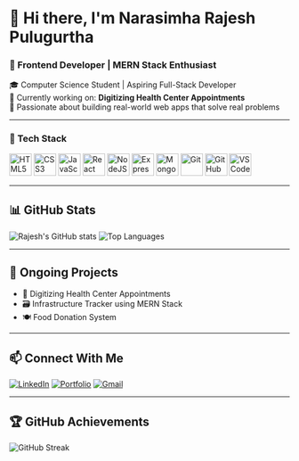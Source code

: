# 👋 Hi there, I'm Narasimha Rajesh Pulugurtha

### 🌱 Frontend Developer | MERN Stack Enthusiast  
🎓 Computer Science Student | Aspiring Full-Stack Developer  
🚀 Currently working on: **Digitizing Health Center Appointments**  
🧠 Passionate about building real-world web apps that solve real problems

---

### 🧰 Tech Stack

<p align="left">
  <img src="https://cdn.jsdelivr.net/gh/devicons/devicon/icons/html5/html5-original.svg" height="40" width="40" alt="HTML5" />
  <img src="https://cdn.jsdelivr.net/gh/devicons/devicon/icons/css3/css3-original.svg" height="40" width="40" alt="CSS3" />
  <img src="https://cdn.jsdelivr.net/gh/devicons/devicon/icons/javascript/javascript-original.svg" height="40" width="40" alt="JavaScript" />
  <img src="https://cdn.jsdelivr.net/gh/devicons/devicon/icons/react/react-original.svg" height="40" width="40" alt="React" />
  <img src="https://cdn.jsdelivr.net/gh/devicons/devicon/icons/nodejs/nodejs-original.svg" height="40" width="40" alt="NodeJS" />
  <img src="https://cdn.jsdelivr.net/gh/devicons/devicon/icons/express/express-original.svg" height="40" width="40" alt="Express" />
  <img src="https://cdn.jsdelivr.net/gh/devicons/devicon/icons/mongodb/mongodb-original.svg" height="40" width="40" alt="MongoDB" />
  <img src="https://cdn.jsdelivr.net/gh/devicons/devicon/icons/git/git-original.svg" height="40" width="40" alt="Git" />
  <img src="https://cdn.jsdelivr.net/gh/devicons/devicon/icons/github/github-original.svg" height="40" width="40" alt="GitHub" />
  <img src="https://cdn.jsdelivr.net/gh/devicons/devicon/icons/vscode/vscode-original.svg" height="40" width="40" alt="VS Code" />
</p>


---

## 📊 GitHub Stats

![Rajesh's GitHub stats](https://github-readme-stats.vercel.app/api?username=PRajesh999&show_icons=true&theme=radical)
![Top Languages](https://github-readme-stats.vercel.app/api/top-langs/?username=PRajesh999&layout=compact&theme=radical)

---

## 🧠 Ongoing Projects

- 🚀 Digitizing Health Center Appointments
- 🗃️ Infrastructure Tracker using MERN Stack
- 🍽️ Food Donation System

---

## 📫 Connect With Me

[![LinkedIn](https://img.shields.io/badge/-LinkedIn-blue?style=for-the-badge&logo=linkedin)](https://linkedin.com/in/your-link)
[![Portfolio](https://img.shields.io/badge/-Portfolio-black?style=for-the-badge&logo=devdotto)](https://yourportfolio.com)
[![Gmail](https://img.shields.io/badge/-Gmail-D14836?style=for-the-badge&logo=gmail&logoColor=white)](mailto:your.email@gmail.com)

---

## 🏆 GitHub Achievements

![GitHub Streak](https://github-readme-streak-stats.herokuapp.com/?user=PRajesh999&theme=radical)


